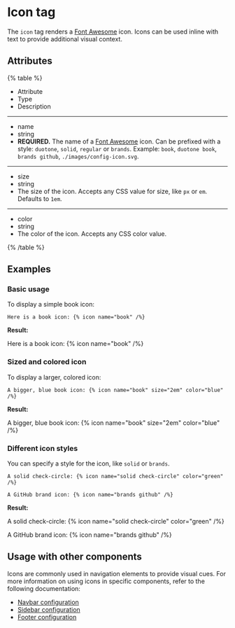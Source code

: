 # Icon tag

The `icon` tag renders a [Font Awesome](https://fontawesome.com/icons) icon.
Icons can be used inline with text to provide additional visual context.

## Attributes

{% table %}

- Attribute
- Type
- Description

---

- name
- string
- **REQUIRED.** The name of a [Font Awesome](https://fontawesome.com/icons) icon. Can be prefixed with a style: `duotone`, `solid`, `regular` or `brands`.
  Example: `book`, `duotone book`, `brands github`, `./images/config-icon.svg`.

---

- size
- string
- The size of the icon. Accepts any CSS value for size, like `px` or `em`. Defaults to `1em`.

---

- color
- string
- The color of the icon. Accepts any CSS color value.

{% /table %}

## Examples

### Basic usage

To display a simple book icon:

````markdoc {% process=false %}
Here is a book icon: {% icon name="book" /%}
````

**Result:**

Here is a book icon: {% icon name="book" /%}

### Sized and colored icon

To display a larger, colored icon:

````markdoc {% process=false %}
A bigger, blue book icon: {% icon name="book" size="2em" color="blue" /%}
````

**Result:**

A bigger, blue book icon: {% icon name="book" size="2em" color="blue" /%}

### Different icon styles

You can specify a style for the icon, like `solid` or `brands`.

````markdoc {% process=false %}
A solid check-circle: {% icon name="solid check-circle" color="green" /%}

A GitHub brand icon: {% icon name="brands github" /%}
````

**Result:**

A solid check-circle: {% icon name="solid check-circle" color="green" /%}

A GitHub brand icon: {% icon name="brands github" /%}

## Usage with other components

Icons are commonly used in navigation elements to provide visual cues. For more information on using icons in specific components, refer to the following documentation:

- [Navbar configuration](../../config/navbar.md)
- [Sidebar configuration](../../navigation/sidebars.md)
- [Footer configuration](../../config/footer.md)

